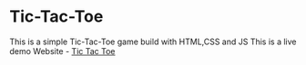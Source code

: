 # Tic-Tac-Toe
This is a simple Tic-Tac-Toe game build with HTML,CSS and JS
This is a live demo  Website - [Tic Tac Toe](https://nickonyi.github.io/Tic-Tac-Toe/index.html)